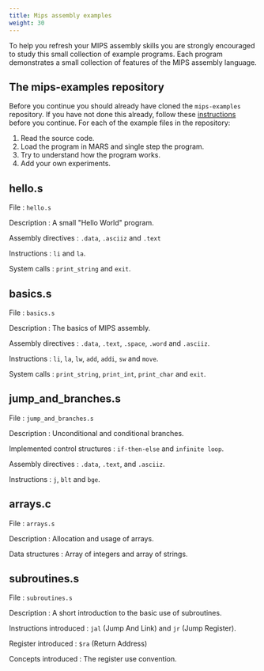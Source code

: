 ```yaml
---
title: Mips assembly examples
weight: 30
---
```



To help you refresh your MIPS assembly skills you are strongly encouraged to
study this small collection of example programs. Each program demonstrates a
small collection of features of the MIPS assembly language.

## The mips-examples repository

Before you continue you should already have cloned the
`mips-examples` repository. If you have not done this already,
follow these [instructions](clone-repository) before you continue. 
For each of the example files in the repository:

1. Read the source code.
2. Load the program in MARS and single step the program.
3. Try to understand how the program works.
4. Add your own experiments.

## hello.s


File
:   `hello.s`

Description
:   A small "Hello World" program.

Assembly directives
:   `.data`, `.asciiz` and `.text`

Instructions
:  `li` and  `la`. 

System calls
:   `print_string` and  `exit`. 

## basics.s

File
:   `basics.s`

Description
:   The basics of MIPS assembly.

Assembly directives
:    `.data`,  `.text`,  `.space`,  `.word` and  `.asciiz`.

Instructions
:  `li`,  `la`,  `lw`,  `add`,  `addi`,  `sw` and  `move`.

System calls
:   `print_string`,  `print_int`,  `print_char` and  `exit`.

## jump_and_branches.s

File
:   `jump_and_branches.s`

Description
:   Unconditional and conditional branches.

Implemented control structures
:   `if-then-else` and  `infinite loop`.

Assembly directives
:    `.data`,  `.text`,  and  `.asciiz`.

Instructions
:   `j`, `blt` and `bge`. 
  
  
## arrays.c

File
:   `arrays.s`

Description
:   Allocation and usage of arrays.

Data structures
:   Array of integers and array of strings.

## subroutines.s

File
:   `subroutines.s`

Description
:   A short introduction to the basic use of subroutines. 

Instructions introduced
:  `jal` (Jump And Link) and  `jr` (Jump Register).

Register introduced
: `$ra` (Return Address)

Concepts introduced
:  The register use convention.
